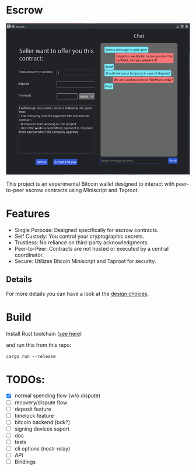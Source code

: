 # Escrow

![screenshot](./screenshot.png)

This project is an experimental Bitcoin wallet designed to interact with peer-to-peer escrow contracts using Miniscript and Taproot.

# Features

 - Single Purpose: Designed specifically for escrow contracts.
 - Self Custody: You control your cryptographic secrets.
 - Trustless: No reliance on third-party acknowledgments.
 - Peer-to-Peer: Contracts are not hosted or executed by a central coordinator.
 - Secure: Utilizes Bitcoin Miniscript and Taproot for security.

## Details

For more details you can have a look at the [design choices](/docs/DESIGN_CHOICES.md).

# Build

Install Rust toolchain ([see here](https://www.rust-lang.org/tools/install))

and run this from this repo:

```shell
cargo run --release
```

# TODOs:

- [x] normal spending flow (w/o dispute)
- [ ] recovery/dispute flow
- [ ] deposit feature
- [ ] timelock feature
- [ ] bitcoin backend (bdk?)
- [ ] signing devices suport
- [ ] doc
- [ ] tests
- [ ] cli options (nostr relay)
- [ ] API
- [ ] Bindings
